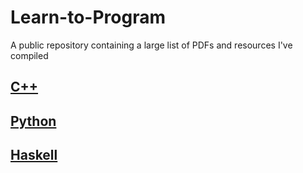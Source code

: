 # Learn-to-Program
A public repository containing a large list of PDFs and resources I've compiled

## [C++](C++.md)
## [Python](Python.md)
## [Haskell](Haskell.md)
